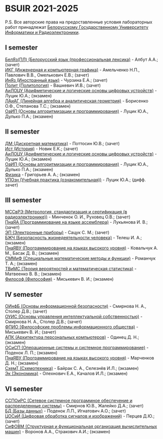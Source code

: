 # BSUIR 2021-2025
P.S. Все авторские права на предоставленные условия лабораторных работ принадлежат [Белорусскому Государственному Университету Информатики и Радиоэлектроники](https://www.bsuir.by).

## I semester
[БелЯз(ПЛ) (Белорусский язык (профессиональная лексика)](https://github.com/SneakyElfff/BSUIR/tree/main/I%20semester/БелЯз) - Албут А.А.; (зачет)<br>
[ИКГ (Инженерная и компьютерная графика)](https://github.com/SneakyElfff/BSUIR/tree/main/I%20semester/ИКГ) - Амельченко Н.П., Павлович В.В., Омелькович Е.В.; (зачет)<br>
[ИнЯз (Иностранный язык)](https://github.com/SneakyElfff/BSUIR/tree/main/I%20semester/ИнЯз) - Чурзина Е.А.; (зачет)<br>
[Полит (Политология)](https://github.com/SneakyElfff/BSUIR/tree/main/I%20semester/Политология) - Вашкевич И.В.; (зачет)<br>
[АиЛОЦУ (Арифметические и логические основы цифровых устройств)](https://github.com/SneakyElfff/BSUIR/tree/main/I%20semester/АиЛОЦУ) - Луцик Ю.А.; (экзамен)<br>
[ЛАиАГ (Линейная алгебра и аналитическая геометрия)](https://github.com/SneakyElfff/BSUIR/tree/main/I%20semester/ЛАиАГ) - Борисенко О.Ф., Степанова Т.С.; (экзамен)<br>
[ОаИП (Основы алгоритмизации и программирования)](https://github.com/SneakyElfff/BSUIR/tree/main/I%20semester/ОАиП) - Луцик Ю.А., Дулько П.А.; (экзамен)<br>

## II semester
[ДМ (Дискретная математика)](https://github.com/SneakyElfff/BSUIR/tree/main/II%20semester/ДМ) - Поттосин Ю.В.; (зачет)<br>
[Ист (История)](https://github.com/SneakyElfff/BSUIR/tree/main/II%20semester/История) - Новик Е.К.; (зачет)<br>
[АиЛОЦУ (Арифметические и логические основы цифровых устройств)](https://github.com/SneakyElfff/BSUIR/tree/main/II%20semester/АиЛОЦУ) - Луцик Ю.А.; (экзамен)<br>
[ОаИП (Основы алгоритмизации и программирования)](https://github.com/SneakyElfff/BSUIR/tree/main/II%20semester/ОАиП) - Луцик Ю.А., Дулько П.А.; (экзамен)<br>
[Физика](https://github.com/SneakyElfff/BSUIR/tree/main/II%20semester/Физика) - Григорьев А. А.; (экзамен)<br>
[УПОзн (Учебная практика (ознакомительная))](https://github.com/SneakyElfff/BSUIR/tree/main/II%20semester/practice) - Луцик Ю.А.; (дифф. зачет)<br>

## III semester
[МССвРЭ (Метрология, стандартизация и сертификация (в радиоэлектронике))](https://github.com/SneakyElfff/BSUIR/tree/main/III%20semester/МССвРЭ) - Минченок О. И., Руховец О.В.; (зачет)<br>
[ПнаЯА (Программиование на языке ассемблера)](https://github.com/SneakyElfff/BSUIR/tree/main/III%20semester/ПнаЯА) - Лукьянова И. В.; (зачет)<br>
[ЭП (Электронные приборы)](https://github.com/SneakyElfff/BSUIR/tree/main/III%20semester/ЭП) - Сацук С. М.; (зачет)<br>
[БЖЧ (Безопасность жизнедеятельности человека)](https://github.com/SneakyElfff/BSUIR/tree/main/III%20semester/БЖЧ) - Телеш И. А.; (экзамен)<br>
[ПнаЯВУ (Программирование на языках высокого уровня)](https://github.com/SneakyElfff/BSUIR/tree/main/III%20semester/ПнаЯВУ%20(С%2B%2B)) - Ковальчук А. М., Басак Д. В.; (экзамен)<br>
[СММиФ (Специальные математические методы и функции)](https://github.com/SneakyElfff/BSUIR/tree/main/III%20semester/СММиФ) - Романчук Т. А.; (экзамен)<br>
[ТВиМС (Теория вероятностей и математическая статистика)](https://github.com/SneakyElfff/BSUIR/tree/main/III%20semester/ТВиМС) - Матвеенко В. В.; (экзамен)<br>
[Философ (Философия)](https://github.com/SneakyElfff/BSUIR/tree/main/III%20semester/Философия) - Миськевич В. И.; (экзамен)<br>

## IV semester
[ОИнфБ (Основы информационной безопасности)](https://github.com/SneakyElfff/BSUIR/tree/main/IV%20semester/ОИнфБ) - Смирнова Н. А., Столер Д.В.; (зачет)<br>
[ОУИС (Основы управления интеллектуальной собственностью)](https://github.com/SneakyElfff/BSUIR/tree/main/IV%20semester/ОУИС) - Смирнова Н. А., Столер Д.В.; (зачет)<br>
[ФПИО (Философские проблемы информационного общества)](https://github.com/SneakyElfff/BSUIR/tree/main/IV%20semester/ФПИО) - Миськевич В. И.; (зачет)<br>
[АПК (Архитектура персональных компьютеров)](https://github.com/SneakyElfff/BSUIR/tree/main/IV%20semester/АПК) - Одинец Д. Н.; (экзамен)<br>
[ОСиСП (Операционные системы и системное программирование)](https://github.com/SneakyElfff/BSUIR/tree/main/IV%20semester/ОСиСП) - Поденок Л. П.; (экзамен)<br>
[ПнаЯВУ (Программирование на языках высокого уровня)](https://github.com/SneakyElfff/BSUIR/tree/main/IV%20semester/ПнаЯВУ%20(Java)) - Марченков Д. Н.; (экзамен)<br>
[СхемТ (Схемотехника)](https://github.com/SneakyElfff/BSUIR/tree/main/IV%20semester/Схемотехника) - Байрак С. А., Селезнёв И.Л.; (экзамен)<br>
[Эк (Экономика)](https://github.com/SneakyElfff/BSUIR/tree/main/IV%20semester/Экономика) - Олехнович Е.А., Качалов И.Л.; (экзамен)<br>

## VI semester
[ССПОиРС (Сетевое системное программное обеспечение и распределенные системы)](https://github.com/SneakyElfff/NSSaDS) - Смирнов Ю.В., Жалейко Д.А.; (зачет)<br>
[БД (Базы данных)](https://github.com/SneakyElfff/DB) - Поденок Л.П., Игнатович А.О.; (зачет)<br>
[ЦОСиИ (Цифровая обработка сигналов и изображений)](https://github.com/SneakyElfff/DSP) - Перцев Д.Ю.; (зачет)<br>
[СиФОВМ (Структурная и функциональная организация вычислительных машин)](https://github.com/SneakyElfff/SaFO) - Воронов А.А., Стракович А.И.; (экзамен)<br>
